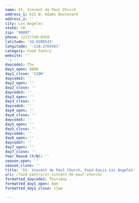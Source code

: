```yaml
---
name: St. Vincent de Paul Church
address_1: 621 W. Adams Boulevard
address_2: ''
city: Los Angeles
state: CA
zip: '90007'
phone: (213)749-8950
latitude: '34.0288543'
longitude: '-118.2769163'
category: Food Pantry
website: ''
'': ''
daycode1: Thu
day1_open: 0800
day1_close: '1100'
daycode2: ''
day2_open: ''
day2_close: ''
daycode3: ''
day3_open: ''
day3_close: ''
daycode4: ''
day4_open: ''
day4_close: ''
daycode5: ''
day5_open: ''
day5_close: ''
daycode6: ''
day6_open: ''
daycode7: ''
day7_open: ''
day7_close: ''
Year_Round (Y/N): ''
season_open: ''
season_close: ''
title: 'St. Vincent de Paul Church, Food Oasis Los Angeles'
uri: /food-pantry/st-vincent-de-paul-church/
formatted_daycode1: Thursday
formatted_day1_open: 8am
formatted_day1_close: 11am

---
```

